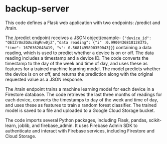 # backup-server

This code defines a Flask web application with two endpoints: /predict and /train.

The /predict endpoint receives a JSON object(example- ```{"device_id": 
"QEIZrUmZGUuzBqRnw0jZ","data reading": {"i"
:0.9900436818128375,
"time":
1676362048419,
"v":
0.5681495890359043}}```) containing a data reading, which is used to predict whether a device is on or off. The data reading includes a timestamp and a device ID. The code converts the timestamp to the day of the week and time of day, and uses these as features for a trained machine learning model. The model predicts whether the device is on or off, and returns the prediction along with the original requested value as a JSON response.

The /train endpoint trains a machine learning model for each device in a Firestore database. The code retrieves the last three months of readings for each device, converts the timestamps to day of the week and time of day, and uses these as features to train a random forest classifier. The trained model is saved to a file and uploaded to a Google Cloud Storage bucket.

The code imports several Python packages, including Flask, pandas, scikit-learn, joblib, and firebase_admin. It uses Firebase Admin SDK to authenticate and interact with Firebase services, including Firestore and Cloud Storage.
